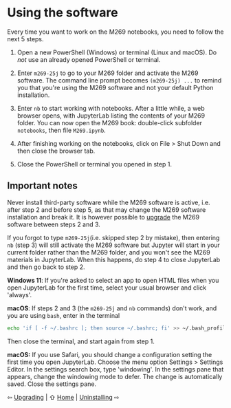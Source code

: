 # Using the software

Every time you want to work on the M269 notebooks, you need to follow the next 5 steps.

1. Open a new PowerShell (Windows) or terminal (Linux and macOS).
   Do _not_ use an already opened PowerShell or terminal.

2. Enter `m269-25j` to go to your M269 folder and activate the M269 software.
   The command line prompt becomes `(m269-25j) ...` to remind you that
   you're using the M269 software and not your default Python installation.

3. Enter `nb` to start working with notebooks.
   After a little while, a web browser opens, with JupyterLab
   listing the contents of your M269 folder.
   You can now open the M269 book: double-click subfolder `notebooks`, then file `M269.ipynb`.

4. After finishing working on the notebooks, click on File > Shut Down
   and then close the browser tab.

5. Close the PowerShell or terminal you opened in step 1.

## Important notes

Never install third-party software while the M269 software is active,
i.e. after step 2 and before step 5,
as that may change the M269 software installation and break it.
It is however possible to [upgrade](upgrade.md) the M269 software between steps 2 and 3.

If you forgot to type `m269-25j`(i.e. skipped step 2 by mistake),
then entering `nb` (step 3) will still activate the M269 software but
Jupyter will start in your current folder rather than the M269 folder,
and you won't see the M269 materials in JupyterLab.
When this happens, do step 4 to close JupyterLab and then go back to step 2.

**Windows 11**: If you're asked to select an app to open HTML files when
you open JupyterLab for the first time, select your usual browser and click 'always'.

**macOS**: If steps 2 and 3 (the `m269-25j` and `nb` commands) don't work,
and you are using `bash`, enter in the terminal
 ```bash
 echo 'if [ -f ~/.bashrc ]; then source ~/.bashrc; fi' >> ~/.bash_profile
 ```
Then close the terminal, and start again from step 1.

**macOS:** If you use Safari, you should change a configuration setting
the first time you open JupyterLab. Choose the menu option Settings > Settings Editor.
In the settings search box, type 'windowing'. In the settings pane that appears,
change the windowing mode to defer. The change is automatically saved.
Close the settings pane.

⇦ [Upgrading](upgrade.md) | ⇧ [Home](README.md) | [Uninstalling](uninstall.md) ⇨